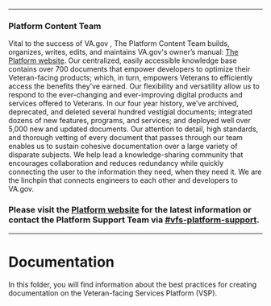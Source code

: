 ---- 
### Platform Content Team

Vital to the success of VA.gov , The Platform Content Team builds, organizes, writes, edits, and maintains VA.gov's owner’s manual: [The Platform website](https://depo-platform-documentation.scrollhelp.site/). Our centralized, easily accessible knowledge base contains over 700 documents that empower developers to optimize their Veteran-facing products; which, in turn, empowers Veterans to efficiently access the benefits they’ve earned. Our flexibility and versatility allow us to respond to the ever-changing and ever-improving digital products and services offered to Veterans. In our four year history, we’ve archived, deprecated, and deleted several hundred vestigial documents; integrated dozens of new features, programs, and services; and deployed well over 5,000 new and updated documents. Our attention to detail, high standards, and thorough vetting of every document that passes through our team enables us to sustain cohesive documentation over a large variety of disparate subjects. We help lead a knowledge-sharing community that encourages collaboration and reduces redundancy while quickly connecting the user to the information they need, when they need it. We are the linchpin that connects engineers to each other and developers to VA.gov.

### Please visit the [Platform website](https://depo-platform-documentation.scrollhelp.site/) for the latest information or contact the Platform Support Team via [#vfs-platform-support](https://dsva.slack.com/archives/CBU0KDSB1).


----
# Documentation

In this folder, you will find information about the best practices for creating documentation on the Veteran-facing Services Platform (VSP).
